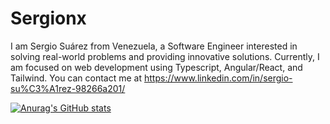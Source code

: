 # Sergionx

I am Sergio Suárez from Venezuela, a Software Engineer interested in solving real-world problems and providing innovative solutions. Currently, I am focused on web development using Typescript, Angular/React, and Tailwind. You can contact me at https://www.linkedin.com/in/sergio-su%C3%A1rez-98266a201/

[![Anurag's GitHub stats](https://github-readme-stats.vercel.app/api?username=sergionx&bg_color=90,DC2F02,E85D04,F48C06,FFBA08&text_color=03071E)](https://github.com/anuraghazra/github-readme-stats)

